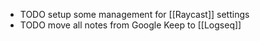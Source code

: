 - TODO setup some management for [[Raycast]] settings
- TODO move all notes from Google Keep to [[Logseq]]
